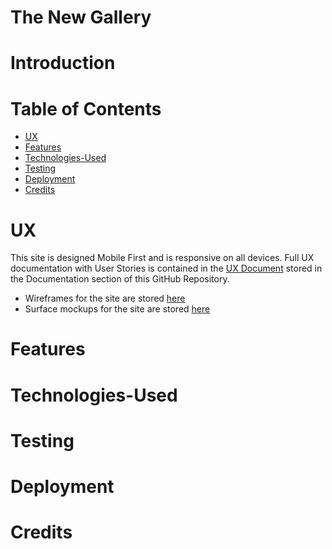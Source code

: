 # The New Gallery

# Introduction

# Table of Contents

* [UX](#UX)
* [Features](#Features)
* [Technologies-Used](#Technologies-Used)
* [Testing](#Testing)
* [Deployment](#Deployment)
* [Credits](#Credits)

# UX

This site is designed Mobile First and is responsive on all devices. Full UX documentation with User Stories is contained in the [UX Document](documentation/UX-Documentation-The-New-Gallery.pdf) stored in the Documentation section of this GitHub Repository. 

* Wireframes for the site are stored [here](documentation/wireframes)
* Surface mockups for the site are stored [here](documentaion/surface)


# Features

# Technologies-Used

# Testing

# Deployment

# Credits


